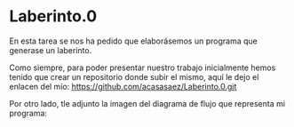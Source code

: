 # Laberinto.0
En esta tarea se nos ha pedido que elaborásemos un programa que generase un laberinto.

Como siempre, para poder presentar nuestro trabajo inicialmente hemos tenido que crear un repositorio donde subir el mismo, aquí le dejo el enlacen del mío: https://github.com/acasasaez/Laberinto.0.git

Por otro lado, tle adjunto la imagen del diagrama de flujo que representa mi programa:

